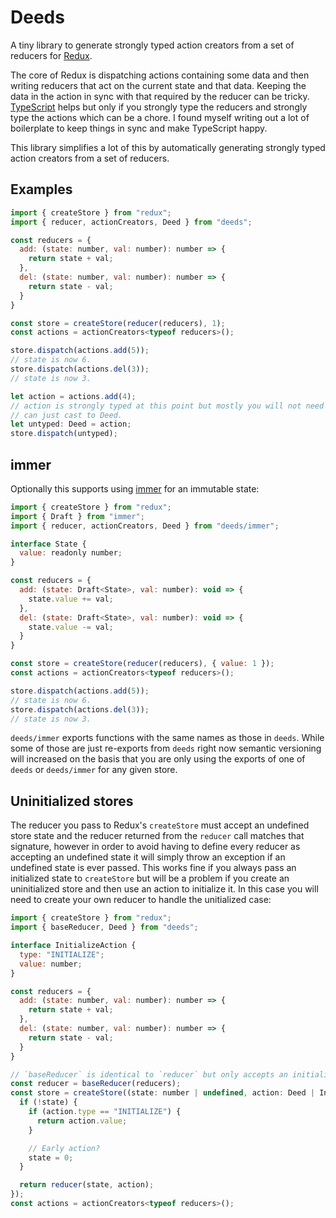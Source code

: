 # Deeds

A tiny library to generate strongly typed action creators from a set of reducers
for [Redux](https://redux.js.org/).

The core of Redux is dispatching actions containing some data and then writing
reducers that act on the current state and that data. Keeping the data in the
action in sync with that required by the reducer can be tricky.
[TypeScript](https://www.typescriptlang.org/) helps but only if you strongly
type the reducers and strongly type the actions which can be a chore. I found
myself writing out a lot of boilerplate to keep things in sync and make
TypeScript happy.

This library simplifies a lot of this by automatically generating strongly typed
action creators from a set of reducers.

## Examples

```javascript
import { createStore } from "redux";
import { reducer, actionCreators, Deed } from "deeds";

const reducers = {
  add: (state: number, val: number): number => {
    return state + val;
  },
  del: (state: number, val: number): number => {
    return state - val;
  }
}

const store = createStore(reducer(reducers), 1);
const actions = actionCreators<typeof reducers>();

store.dispatch(actions.add(5));
// state is now 6.
store.dispatch(actions.del(3));
// state is now 3.

let action = actions.add(4);
// action is strongly typed at this point but mostly you will not need that and
// can just cast to Deed.
let untyped: Deed = action;
store.dispatch(untyped);
```

## immer

Optionally this supports using [immer](https://immerjs.github.io/immer) for an
immutable state:

```javascript
import { createStore } from "redux";
import { Draft } from "immer";
import { reducer, actionCreators, Deed } from "deeds/immer";

interface State {
  value: readonly number;
}

const reducers = {
  add: (state: Draft<State>, val: number): void => {
    state.value += val;
  },
  del: (state: Draft<State>, val: number): void => {
    state.value -= val;
  }
}

const store = createStore(reducer(reducers), { value: 1 });
const actions = actionCreators<typeof reducers>();

store.dispatch(actions.add(5));
// state is now 6.
store.dispatch(actions.del(3));
// state is now 3.
```

`deeds/immer` exports functions with the same names as those in `deeds`. While some of those are
just re-exports from `deeds` right now semantic versioning will increased on the basis that you are
only using the exports of one of `deeds` or `deeds/immer` for any given store.

## Uninitialized stores

The reducer you pass to Redux's `createStore` must accept an undefined store state and the reducer
returned from the `reducer` call matches that signature, however in order to avoid having to define
every reducer as accepting an undefined state it will simply throw an exception if an undefined
state is ever passed. This works fine if you always pass an initialized state to `createStore` but
will be a problem if you create an uninitialized store and then use an action to initialize it. In
this case you will need to create your own reducer to handle the unitialized case:

```javascript
import { createStore } from "redux";
import { baseReducer, Deed } from "deeds";

interface InitializeAction {
  type: "INITIALIZE";
  value: number;
}

const reducers = {
  add: (state: number, val: number): number => {
    return state + val;
  },
  del: (state: number, val: number): number => {
    return state - val;
  }
}

// `baseReducer` is identical to `reducer` but only accepts an initialized state.
const reducer = baseReducer(reducers);
const store = createStore((state: number | undefined, action: Deed | InitializeAction) => {
  if (!state) {
    if (action.type == "INITIALIZE") {
      return action.value;
    }

    // Early action?
    state = 0;
  }

  return reducer(state, action);
});
const actions = actionCreators<typeof reducers>();
```
